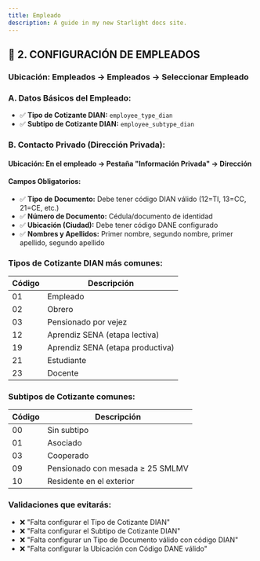```yaml
---
title: Empleado
description: A guide in my new Starlight docs site.
---
```


## 👥 **2. CONFIGURACIÓN DE EMPLEADOS**

### **Ubicación:** Empleados → Empleados → Seleccionar Empleado

### **A. Datos Básicos del Empleado:**
- ✅ **Tipo de Cotizante DIAN:** `employee_type_dian`
- ✅ **Subtipo de Cotizante DIAN:** `employee_subtype_dian`

### **B. Contacto Privado (Dirección Privada):**

#### **Ubicación:** En el empleado → Pestaña "Información Privada" → Dirección

#### **Campos Obligatorios:**
- ✅ **Tipo de Documento:** Debe tener código DIAN válido (12=TI, 13=CC, 21=CE, etc.)
- ✅ **Número de Documento:** Cédula/documento de identidad
- ✅ **Ubicación (Ciudad):** Debe tener código DANE configurado
- ✅ **Nombres y Apellidos:** Primer nombre, segundo nombre, primer apellido, segundo apellido

### **Tipos de Cotizante DIAN más comunes:**
| Código | Descripción |
|--------|-------------|
| 01 | Empleado |
| 02 | Obrero |
| 03 | Pensionado por vejez |
| 12 | Aprendiz SENA (etapa lectiva) |
| 19 | Aprendiz SENA (etapa productiva) |
| 21 | Estudiante |
| 23 | Docente |

### **Subtipos de Cotizante comunes:**
| Código | Descripción |
|--------|-------------|
| 00 | Sin subtipo |
| 01 | Asociado |
| 03 | Cooperado |
| 09 | Pensionado con mesada ≥ 25 SMLMV |
| 10 | Residente en el exterior |

### **Validaciones que evitarás:**
- ❌ "Falta configurar el Tipo de Cotizante DIAN"
- ❌ "Falta configurar el Subtipo de Cotizante DIAN"
- ❌ "Falta configurar un Tipo de Documento válido con código DIAN"
- ❌ "Falta configurar la Ubicación con Código DANE válido"